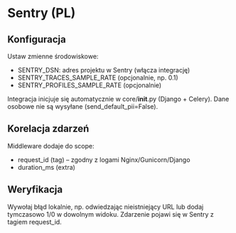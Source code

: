 # Sentry (PL)

## Konfiguracja
Ustaw zmienne środowiskowe:
- SENTRY_DSN: adres projektu w Sentry (włącza integrację)
- SENTRY_TRACES_SAMPLE_RATE (opcjonalnie, np. 0.1)
- SENTRY_PROFILES_SAMPLE_RATE (opcjonalnie)

Integracja inicjuje się automatycznie w core/__init__.py (Django + Celery). Dane osobowe nie są wysyłane (send_default_pii=False).

## Korelacja zdarzeń
Middleware dodaje do scope:
- request_id (tag) – zgodny z logami Nginx/Gunicorn/Django
- duration_ms (extra)

## Weryfikacja
Wywołaj błąd lokalnie, np. odwiedzając nieistniejący URL lub dodaj tymczasowo 1/0 w dowolnym widoku. Zdarzenie pojawi się w Sentry z tagiem request_id.
